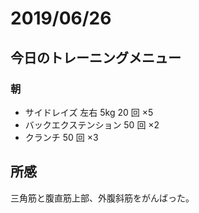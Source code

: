 # 2019/06/26

## 今日のトレーニングメニュー

### 朝

- サイドレイズ 左右 5kg 20 回 ×5
- バックエクステンション 50 回 ×2
- クランチ 50 回 ×3

## 所感

三角筋と腹直筋上部、外腹斜筋をがんばった。
